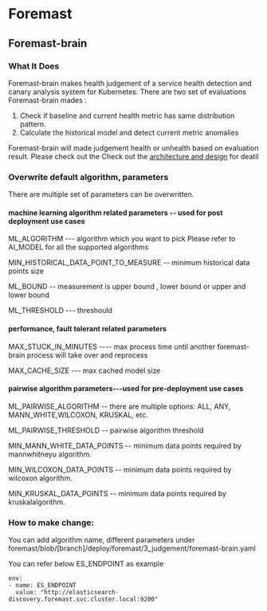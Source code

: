 # Foremast

## Foremast-brain


### What It Does
Foremast-brain makes health judgement of a service health detection and canary analysis system for Kubernetes.
There are two set of evaluations Foremast-brain mades :

1. Check if baseline and current health metric has same distribution pattern.
2. Calculate the historical model and detect current metric anomalies 

Foremast-brain will made judgement health or unhealth based on evaluation result.
Please check out the Check out the [architecture and design](https://github.com/intuit/foremast/blob/master/docs/design.md) for deatil

### Overwrite default algorithm, parameters 
There are multiple set of parameters can be overwritten.

#### machine learning algorithm related parameters -- used for post deployment use cases
 ML_ALGORITHM --- algorithm which you want to pick  Please refer to AI_MODEL for all the supported algorithms
 
 MIN_HISTORICAL_DATA_POINT_TO_MEASURE -- minimum historical data points size
 
 ML_BOUND -- measurement is upper bound , lower bound or upper and lower bound
 
 ML_THRESHOLD --- threshould
 
#### performance, fault tolerant related parameters
MAX_STUCK_IN_MINUTES ---- max process time until another foremast-brain process will take over and reprocess

MAX_CACHE_SIZE  --- max cached model size 

#### pairwise algorithm parameters---used for pre-deployment use cases
 ML_PAIRWISE_ALGORITHM -- there are multiple options: ALL, ANY, MANN_WHITE,WILCOXON, KRUSKAL, etc.
 
 ML_PAIRWISE_THRESHOLD -- pairwise algorithm threshold
 
 MIN_MANN_WHITE_DATA_POINTS -- minimum data points required by mannwhitneyu algorithm.
 
 MIN_WILCOXON_DATA_POINTS -- minimum data points required by wilcoxon algorithm.
 
 MIN_KRUSKAL_DATA_POINTS -- minimum data points required by kruskalalgorithm.

### How to make change:
You can add algorithm name, different parameters under foremast/blob/[branch]/deploy/foremast/3_judgement/foremast-brain.yaml

You can refer below ES_ENDPOINT as example

```
env:
- name: ES_ENDPOINT
  value: "http://elasticsearch-discovery.foremast.svc.cluster.local:9200"
```





